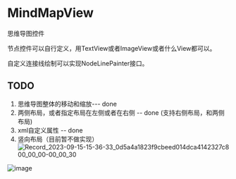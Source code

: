 # MindMapView

思维导图控件

节点控件可以自行定义，用TextView或者ImageView或者什么View都可以。

自定义连接线绘制可以实现NodeLinePainter接口。

## TODO

1. 思维导图整体的移动和缩放--- done
2. 两侧布局，或者指定布局在左侧或者在右侧 -- done (支持右侧布局，和两侧布局)
3. xml自定义属性 -- done
4. 竖向布局（目前暂不做实现）
![Record_2023-09-15-15-36-33_0d5a4a1823f9cbeed014dca4142327c8 00_00_00-00_00_30](https://github.com/qianyue0317/MindMapView/assets/17274658/4d54a494-9d5b-4ea0-b4a2-7db04063a425)

![image](https://github.com/qianyue0317/MindMapView/assets/17274658/95554419-10c1-47ea-9c35-1ea9325f2db5)
